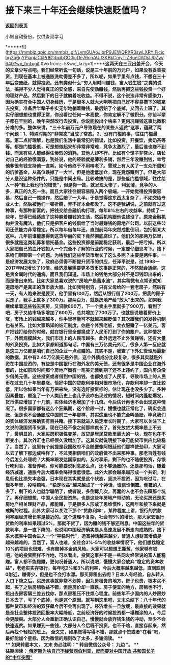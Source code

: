 # 接下来三十年还会继续快速贬值吗？

[**返回列表页**](/gzh/九边)

小懒自动备份，仅供查阅学习

******![](https://mmbiz.qpic.cn/mmbiz_gif/Lvm6UAoJibrP9JEWQRXR3swLXRYlFicicbg2q6gYPiapiaCkPr8GibxibGO0jcDe76cnAUJ3KBkCmyTIZBueDAOslJ0Zw/640?wx_fmt=gif
&wxfrom;=5&wx;_lazy=1)******这两天在三亚出差开会，今天的文章少写点吧。我们经常听说一句话，说是三十年前的万元户，如果没有妥善投资，到现在基本上被通胀洗劫得差不多了，所以呢，如果手里有点钱，不想在三十年后变废纸，就得投资。还有类似什么“穷人用时间赚钱，富人钱生钱”之类的说法，搞得不少人觉得真正的安全感，来自先使劲赚钱，然后再把这些钱投资一个好的理财产品，然后剩下的日子就躺着吃收益。不得不说，这个说法非常有感染力，因为确实符合中国人切身经历，于是很多人就大大咧咧把自己好不容易攒下的钱拿去投资，准备后半辈子朴实无华地躺着赚钱，最后赔了个底掉，又回去上班了。其实仔细想想也觉得正常，你没看过任何一本高数，你肯定解不了微积分。你前半辈子都在干别的，晚年突然改行去投资，你说能投出个啥来？更何况赚钱这事比微积分难的多。整体来讲，“三十年前万元户导致现在的某些人返贫”这事，蕴藏了两个问题：1、特殊时期的“非常态”当成了常态。2、没有门槛的事，往往门槛最高。第二点好理解，也是我们生活中最常犯的错误，比如投资，开餐饮，卖奶茶等等。都是门槛极低，可是想做起来却非常非常难，竞争太激烈了，最后谁也赚不到钱。而且有些人能经得住惨烈的消耗，其他人却不行。比如有个馆子非常火，店长对自己的经验很满意，到处说，他的经验就是薄利多销，然后三年没赚到钱，幸亏他爹很有钱支持他一直耗，如今他终于不用啃老了。雪球上有人买了一支众所周知的坑爹基金，从高位跌掉了一大半，但是他逢低加仓，现在竟然赚到了。但是大部分人是没这种条件的，只能是中间出局。比较难搞的是，那些低门槛领域，往往给人一种“我上我也行的错觉”，但是你一做，就发现太惨了，利润薄，竞争的人多，真正的九死一生。而且大家往往很容易陷入两个极端，一开始觉得投资很容易，然后自己一顿操作，然后赔了一大半。于是觉得这东西太复杂了，不如交给专业人士，然后被他们一顿折腾，弄不好本金都没了。这不是我胡说，之前就有过这种事，有那种新富的，把钱交给金融机构打理，每年8%左右的收益率，持续了一些年，觉得已经适应了这种躺着赚钱的生活，然后机构跟他说钱没了。原来金融机构并没有魔法，他们只是把客户的钱借给了当时最赚钱的房地产公司。以前这些公司还债能力非常稳定，所以每年借每年还，直到前两年突然成批倒闭，包括恒某大这种。几年前谁能想得到这货华丽的皮下竟然彻底腐烂了。他们欠的那两万亿里，很多就是这类私募和信托基金。这些投资都是前期稳定获利，最后一把亏掉。所以大家把自己的血汗钱投入一个完全不了解的行业的时候，一定要仔细思考下。接下来咱们聊聊第一个问题。为啥我们这些年货币增长了这么多呢？主要是两件事。一是经济发展太快了，政府必须得不断提升货币的供应，任泽平说是，过
1998—2017年M2增长了16倍。经济发展需要更多货币这事是正常的，不然就会通缩，这是贵金属时代的通病。而且我们知道，市场上的钱绝大部分并不是印钱印出来的，而是借出来的。比如大家总喜欢说的“房地产是蓄水池”，其实稍微有点常识就知道房地产是真正的货币放大器。比如我特别穷，只有父母给的一套老房子，然后有一天，有人跑来说是要买，他手里有100万，然后从银行借了200万，把我的房子买走了，我手上就多了300万。那两百万，就是房地产给“放大”出来的。如果我继续拿着这些钱去买房，又贷款600万，下一个卖主手里就多了900万，看到了吧，房子又给市场多增加了600万，总共增加了700万了。也就是说随着房价上涨，市场上的钱越来越多，你手里存量可不就越来越贬值？其次跟我们的发钞机制也有关系。比如大家熟知的结汇制度，你是个外贸老板，卖衣服赚了一亿美元，客户把钱打给你的时候，就在银行里全部换成了人民币打到了你的账户。这种情况下，外贸规模越大，我们市场上的人民币越多。此外远远不止外贸赚钱，还有大量的外资投资。比如大家都知道那句话，中国有三万亿美元外汇，很多人第一反应就是这三万亿都是咱们自己的企业一点点赚的。其实不是，我查了下外汇管理局最新的数据，其中有2.45万亿美元是外债，这个外债成分比较复杂，很多其实就是外资在中国投资的，有些是中国银行在海外发的美元债，还有很多是中国企业在海外借的，比如前段时间那个房地产商有一笔美元债到期了还不上违约了，国内房企没少借美元债。这些投资或者借到中国的钱，也都换成了人民币，导致市场上的人民币在过去几十年里暴涨。恰好中国的贷款利率相对很市场化，存款利率却一直比较低，所以你如果当年有万把来块，没有选好投资标的，估计现在也没多少了。多种因素叠加，塑造了一个人类历史上也几乎没咋出现过的情况，短时间内蓬勃爆发，货币供应增加了十几倍，实体经济也增加了十几倍。今后估计再也不会出现这种情况了。很多国家都有这么个狂飙期，这个阶段一过，慢慢也就正常化了，确实会通胀，但是也不会通胀成中国前三十年那样，其实这里也不能完全叫通胀，毕竟我们的实体经济发展确实有目共睹。接下来就进入稳定增长时期了。大家可以关注下上文说的我国货币来源，现在已经不像之前那样疯长了。首先放贷大概率是上不去了，最明显的，大家买房积极性变差，放贷是居民贷款里最大的一块，现在也在不断变小。其次外汇也已经很久没增加了。这其实就说明接下来可能货币供应比较稳了。当然了，这里有个前提是我国政府不会随便像阿根廷他们那样使劲印，大家可以去了解下那边成啥样了，不过我相信咱们的政府做不出来那种事。那老百姓有钱今后怎么处理呢？大概率跟发达国家似的，及时享乐，剩下的也不随便投资，存银行吃利息，准备养老。你可能要说利息那么点，还不够通胀的。还是那句话，随着经济减速，通胀今后大概率会降得很低很低。此外大家会越来越形成一个共识，利息低也比损失本金强，日本现在其实就是这个状态，坚决不投资，因为吃过亏，在很多年里，投啥赔啥。“稳定收益”越来越成了一个神话，谁信谁倒霉。倒霉的人多了，剩下的人也就学聪明了，或者说，多倒霉几次，再蠢的人也不会去踩那个坑了。再仔细想想，中国人全民投资热，也是这些年房地产带动的，无论买房还是买房地产相关理财产品，都能赚，于是很多人形成了思维惯性，这两年和接下来就是戒断的过程。此外大家可以关注下那个“贷款利率”，某种程度上讲，银行的贷款利率跟经济增长率是接近的。这个道理不复杂，社会有5%的增长，那大家去银行贷款的利率如果超过5%，那就不贷了，因为赚的钱不够还利息。中国这些年的贷款利率，是一直下降的，也说明中国经济确实是从高速发展不断走向成熟的。接下来大概率中国会进入一个“平稳时代”，造富神话越来越少，普通人想财富增值是越来越难的，当然了，富人也难，全社会3%-5%的收益率情况下，他们想找稳定10%的项目也很难，也有赔掉本金的风险。大家可以想想王撕葱，他家够有钱吧，他的投资照样不咋地，可以看出，投资这事并不是一些网友经常说的富人能稳赚。富人都不能稳赚，更何况普通人。所以说吧，慢慢大家会放弃“稳定的资本收益”，老老实实存银行，每年吃2%和3%的利率，今后大概率越来越低，直到跌到0附近，赚得少，但是也不会打水漂。那买房租出去呢？日本人有经验，自从转入人口下降之后，买房这事就非常不划算，因为房租贵的地方，房子也贵，根本买不起，买了之后房租收益不错，但是房价却一直跌。房子便宜的地方，房租也不行，租出去房客隔三差五找你，那点房租压不住烦心程度。前些年不少国内的人炒房炒日本去了，亏了个底掉，也是这个原因。就写到这里吧，文末总结下：八十年代的那种货币和经济的双狂飙今后不会再出现了。经济增长一旦放缓，最直接的效果就是全社会整体投资回报率大幅降低，之前经济好的时候投资都一塌糊涂的人，今后会更酸爽。大部分人会重新正确认识自己，慢慢就会放弃钱生钱的冲动，至少不会快速返贫。如果赚到一些钱，大部分人今后既不投资，也不干啥，直接存起来，然后再找个轻松的班上。
**全文完，如果觉得写得不错，那就点个赞或者“在看”吧，最好能加个星标，因为微信的规则改了太多，多谢阅读。** **  
** **如果转载本文， **文末** 务必注明：“ **转自微信公众号：** **九边** ”。** **  
往期阅读：**[
**俄罗斯为啥自己不经营西伯利亚，反而要对中国开放**](http://mp.weixin.qq.com/s?__biz=MzUzMjY0NDY4Ng==&mid=2247499197&idx=1&sn=a22a088e84c0806a456b5f12cfe8a0e2&chksm=fab2ab9ccdc5228a0fe4434cc7d19955a0b4f5e88bdc4a0c46ce63b04d29c2b1d4fde5f608e8&scene=21#wechat_redirect)[
**共和国长子的“中年突围”**](http://mp.weixin.qq.com/s?__biz=MzUzMjY0NDY4Ng==&mid=2247499175&idx=1&sn=a46e38d9faf12b69d93b69a316dc2cb4&chksm=fab2ab86cdc52290af1c1b4198dcd62a18820468b880e34f43c4c63b65e6bb309ec0a04fedc4&scene=21#wechat_redirect)  

